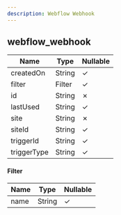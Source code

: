 ```yaml
---
description: Webflow Webhook
---
```

webflow_webhook
---------------

| **Name**    | **Type** | **Nullable** |
| ----------- | -------- | ------------ |
| createdOn   | String   | &check;      |
| filter      | Filter   | &check;      |
| id          | String   | &cross;      |
| lastUsed    | String   | &check;      |
| site        | String   | &cross;      |
| siteId      | String   | &check;      |
| triggerId   | String   | &check;      |
| triggerType | String   | &check;      |

#### Filter
| **Name** | **Type** | **Nullable** |
| -------- | -------- | ------------ |
| name     | String   | &check;      |
